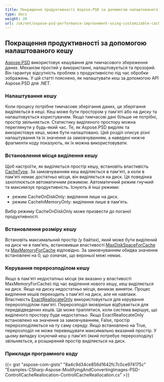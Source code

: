```yaml
---
title: Покращення продуктивності Aspose.PSD за допомогою налаштованого кешу
type: docs
weight: 20
url: /uk/net/aspose-psd-performance-improvement-using-customizable-cache/
---
```


## **Покращення продуктивності за допомогою налаштованого кешу**
[Aspose.PSD](https://products.aspose.com/psd/family) використовує кешування для тимчасового збереження даних. Механізм простий у використанні, налаштовується та прозорий. Він гарантує відсутність проблем з продуктивністю під час обробки зображень. У цій статті пояснено, як налаштувати кеш за допомогою API Aspose.PSD для .NET.
### **Налаштування кешу**
Коли процесу потрібне тимчасове зберігання даних, це зберігання виділяється в кеші. Кеш може бути простором у пам'яті або на диску та налаштовується користувачем. Якщо тимчасові дані більше не потрібні, простір звільняється. Статистику виділеного простору можна переглянути у будь-який час. Те, як Aspose.PSD виділяє та використовує кеші, може бути налаштовано. Цей розділ описує різні налаштування та їх значення за замовчуванням, а наведені нижче фрагменти коду показують, як їх можна використовувати.
### **Встановлення місця виділення кешу**
Щоб настроїти, як виділяється простір кешу, встановіть властивість [CacheType](https://reference.aspose.com/psd/net/aspose.psd/cachetype). За замовчуванням кеш виділяється в пам'яті, а коли в пам'яті немає достатньо місця, він виділяється на диск. Ця поведінка захоплюється автоматичним режимом. Автоматичний режим гнучкий та максимізує продуктивність. Існують й інші режими:

- режим CacheOnDiskOnly: виділення лише на диск.
- режим CacheInMemoryOnly: виділення лише в пам'ять.

Вибір режиму CacheOnDiskOnly може призвести до поганої продуктивності.
### **Встановлення розміру кешу**
Встановіть максимальний простір (у байтах), який може бути виділений на диск чи в пам'ять, встановивши властивості [MaxDiskSpaceForCache](https://reference.aspose.com/psd/net/aspose.psd/cache/properties/maxdiskspaceforcache) та [MaxMemoryForCache](https://reference.aspose.com/psd/net/aspose.psd/cache/properties/maxmemoryforcache) відповідно. За замовчуванням обидва значення встановлені ​​на 0, що означає, що верхньої межі немає.
### **Керування перерозподілом кешу**
Якщо в пам'яті недостатньо місця (як вказано у властивості MaxMemoryForCache) під час виділення нового кешу, кеш виділяється на диск. Якщо на диску недостатньо місця, виникає виняток. Процес виділення кешів переходить з пам'яті на диск, але не навпаки. Властивість [ExactReallocateOnly](https://reference.aspose.com/psd/net/aspose.psd/cache/properties/exactreallocateonly) використовується для керування перерозподілом пам'яті. Перерозподіл імовірніше відбувається для передвідведених кешів. Це може траплятися, коли система вирішує, що виділеного простору буде недостатньо. Якщо ExactReallocateOnly встановлено ​​на значення за замовчуванням, False, простір перерозподіляється на ту саму середу. Якщо встановлено ​​на True, перерозподіл не може перевищувати максимально вказаний простір. У цьому випадку існуючий кеш у пам'яті (який потребує перерозподілу) звільняється, а розширений простір виділяється на диск.
### **Приклади програмного коду**
{{< gist "aspose-com-gists" "8a4c9d34ce856d1642fc7c0ce974175c" "Examples-CSharp-Aspose-ModifyingAndConvertingImages-PSD-ControllCacheReallocation-ControllCacheReallocation.cs" >}}
